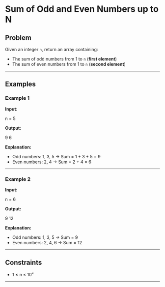 # Sum of Odd and Even Numbers up to N

## Problem
Given an integer `n`, return an array containing:
- The sum of odd numbers from 1 to `n` (**first element**)
- The sum of even numbers from 1 to `n` (**second element**)

---

## Examples

### Example 1
**Input:**

n = 5

**Output:**

9 6

**Explanation:**
- Odd numbers: 1, 3, 5 → Sum = 1 + 3 + 5 = 9  
- Even numbers: 2, 4 → Sum = 2 + 4 = 6  

---

### Example 2
**Input:**

n = 6

**Output:**

9 12

**Explanation:**
- Odd numbers: 1, 3, 5 → Sum = 9  
- Even numbers: 2, 4, 6 → Sum = 12  

---

## Constraints
- 1 ≤ n ≤ 10⁴  

---
